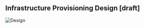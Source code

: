 ## Infrastructure Provisioning Design [draft]
![Design](https://github.com/OTP-gen-RMIT/SE-project-OTP-gen/blob/DEV-harris-infra/InfrastructureAWS/InitialInfrastructureProposal.png)
